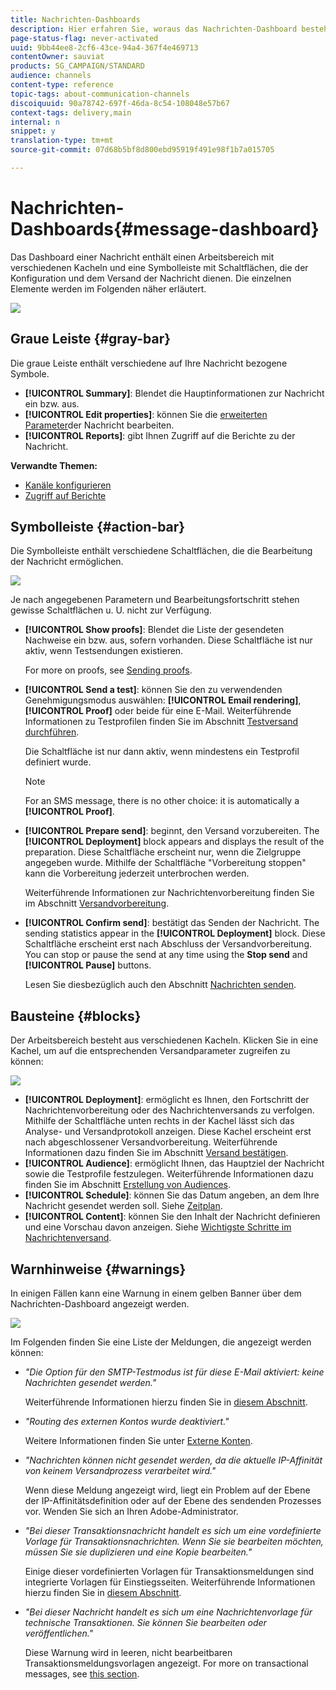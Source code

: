 ```yaml
---
title: Nachrichten-Dashboards
description: Hier erfahren Sie, woraus das Nachrichten-Dashboard besteht, einschließlich der Symbolleiste und der unterschiedlichen Kacheln.
page-status-flag: never-activated
uuid: 9bb44ee8-2cf6-43ce-94a4-367f4e469713
contentOwner: sauviat
products: SG_CAMPAIGN/STANDARD
audience: channels
content-type: reference
topic-tags: about-communication-channels
discoiquuid: 90a78742-697f-46da-8c54-108048e57b67
context-tags: delivery,main
internal: n
snippet: y
translation-type: tm+mt
source-git-commit: 07d68b5bf8d800ebd95919f491e98f1b7a015705

---
```



# Nachrichten-Dashboards{#message-dashboard}

Das Dashboard einer Nachricht enthält einen Arbeitsbereich mit verschiedenen Kacheln und eine Symbolleiste mit Schaltflächen, die der Konfiguration und dem Versand der Nachricht dienen. Die einzelnen Elemente werden im Folgenden näher erläutert.

![](assets/delivery_dashboard_2.png)

## Graue Leiste {#gray-bar}

Die graue Leiste enthält verschiedene auf Ihre Nachricht bezogene Symbole.

* **[!UICONTROL Summary]**: Blendet die Hauptinformationen zur Nachricht ein bzw. aus.
* **[!UICONTROL Edit properties]**: können Sie die [erweiterten Parameter](../../administration/using/configuring-email-channel.md#list-of-email-properties)der Nachricht bearbeiten.
* **[!UICONTROL Reports]**: gibt Ihnen Zugriff auf die Berichte zu der Nachricht.

**Verwandte Themen:**

* [Kanäle konfigurieren](../../administration/using/about-channel-configuration.md)
* [Zugriff auf Berichte](../../reporting/using/about-dynamic-reports.md)

## Symbolleiste {#action-bar}

Die Symbolleiste enthält verschiedene Schaltflächen, die die Bearbeitung der Nachricht ermöglichen.

![](assets/delivery_dashboard_4.png)

Je nach angegebenen Parametern und Bearbeitungsfortschritt stehen gewisse Schaltflächen u. U. nicht zur Verfügung.

* **[!UICONTROL Show proofs]**: Blendet die Liste der gesendeten Nachweise ein bzw. aus, sofern vorhanden. Diese Schaltfläche ist nur aktiv, wenn Testsendungen existieren.

   For more on proofs, see [Sending proofs](../../sending/using/sending-proofs.md).

* **[!UICONTROL Send a test]**: können Sie den zu verwendenden Genehmigungsmodus auswählen: **[!UICONTROL Email rendering]**, **[!UICONTROL Proof]** oder beide für eine E-Mail. Weiterführende Informationen zu Testprofilen finden Sie im Abschnitt [Testversand durchführen](../../sending/using/sending-proofs.md).

   Die Schaltfläche ist nur dann aktiv, wenn mindestens ein Testprofil definiert wurde.

   >[!NOTE]
   >
   >For an SMS message, there is no other choice: it is automatically a **[!UICONTROL Proof]**.

* **[!UICONTROL Prepare send]**: beginnt, den Versand vorzubereiten. The **[!UICONTROL Deployment]** block appears and displays the result of the preparation. Diese Schaltfläche erscheint nur, wenn die Zielgruppe angegeben wurde. Mithilfe der Schaltfläche &quot;Vorbereitung stoppen&quot; kann die Vorbereitung jederzeit unterbrochen werden.

   Weiterführende Informationen zur Nachrichtenvorbereitung finden Sie im Abschnitt [Versandvorbereitung](../../sending/using/preparing-the-send.md).

* **[!UICONTROL Confirm send]**: bestätigt das Senden der Nachricht. The sending statistics appear in the **[!UICONTROL Deployment]** block. Diese Schaltfläche erscheint erst nach Abschluss der Versandvorbereitung. You can stop or pause the send at any time using the **Stop send** and **[!UICONTROL Pause]** buttons.

   Lesen Sie diesbezüglich auch den Abschnitt [Nachrichten senden](../../sending/using/confirming-the-send.md).

## Bausteine {#blocks}

Der Arbeitsbereich besteht aus verschiedenen Kacheln. Klicken Sie in eine Kachel, um auf die entsprechenden Versandparameter zugreifen zu können:

![](assets/delivery_dashboard_3.png)

* **[!UICONTROL Deployment]**: ermöglicht es Ihnen, den Fortschritt der Nachrichtenvorbereitung oder des Nachrichtenversands zu verfolgen. Mithilfe der Schaltfläche unten rechts in der Kachel lässt sich das Analyse- und Versandprotokoll anzeigen. Diese Kachel erscheint erst nach abgeschlossener Versandvorbereitung. Weiterführende Informationen dazu finden Sie im Abschnitt [Versand bestätigen](../../sending/using/confirming-the-send.md).
* **[!UICONTROL Audience]**: ermöglicht Ihnen, das Hauptziel der Nachricht sowie die Testprofile festzulegen. Weiterführende Informationen dazu finden Sie im Abschnitt [Erstellung von Audiences](../../audiences/using/creating-audiences.md).
* **[!UICONTROL Schedule]**: können Sie das Datum angeben, an dem Ihre Nachricht gesendet werden soll. Siehe [Zeitplan](../../sending/using/about-scheduling-messages.md).
* **[!UICONTROL Content]**: können Sie den Inhalt der Nachricht definieren und eine Vorschau davon anzeigen. Siehe [Wichtigste Schritte im Nachrichtenversand](../../channels/using/key-steps-to-send-a-message.md).

## Warnhinweise {#warnings}

In einigen Fällen kann eine Warnung in einem gelben Banner über dem Nachrichten-Dashboard angezeigt werden.

![](assets/delivery_dashboard_warnings.png)

Im Folgenden finden Sie eine Liste der Meldungen, die angezeigt werden können:

* *&quot;Die Option für den SMTP-Testmodus ist für diese E-Mail aktiviert: keine Nachrichten gesendet werden.&quot;*

   Weiterführende Informationen hierzu finden Sie in [diesem Abschnitt](../../administration/using/configuring-email-channel.md#smtp-test-mode).

* *&quot;Routing des externen Kontos wurde deaktiviert.&quot;*

   Weitere Informationen finden Sie unter [Externe Konten](../../administration/using/external-accounts.md).

* *&quot;Nachrichten können nicht gesendet werden, da die aktuelle IP-Affinität von keinem Versandprozess verarbeitet wird.&quot;*

   Wenn diese Meldung angezeigt wird, liegt ein Problem auf der Ebene der IP-Affinitätsdefinition oder auf der Ebene des sendenden Prozesses vor. Wenden Sie sich an Ihren Adobe-Administrator.

* *&quot;Bei dieser Transaktionsnachricht handelt es sich um eine vordefinierte Vorlage für Transaktionsnachrichten. Wenn Sie sie bearbeiten möchten, müssen Sie sie duplizieren und eine Kopie bearbeiten.&quot;*

   Einige dieser vordefinierten Vorlagen für Transaktionsmeldungen sind integrierte Vorlagen für Einstiegsseiten. Weiterführende Informationen hierzu finden Sie in [diesem Abschnitt](../../channels/using/landing-page-templates.md).

* *&quot;Bei dieser Nachricht handelt es sich um eine Nachrichtenvorlage für technische Transaktionen. Sie können Sie bearbeiten oder veröffentlichen.&quot;*

   Diese Warnung wird in leeren, nicht bearbeitbaren Transaktionsmeldungsvorlagen angezeigt. For more on transactional messages, see [this section](../../channels/using/about-transactional-messaging.md).
